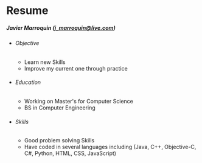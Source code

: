 # Resume
##### Javier Marroquin (*j_marroquin@live.com*)

* ###### Objective
  * Learn new Skills
  * Improve my current one through practice

* ###### Education
  * Working on Master's for Computer Science
  * BS in Computer Engineering

* ###### Skills
  * Good problem solving Skills
  * Have coded in several languages including (Java, C++, Objective-C, C#, Python, HTML, CSS, JavaScript)
